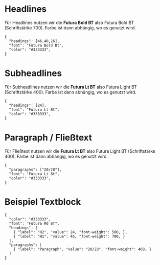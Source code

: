 # Headlines

Für Headlines nutzen wir die **Futura Bold BT** also Futura Bold BT (Schriftstärke 700).
Farbe ist dann abhängig, wo es genutzt wird.

```type
{
  "headings": [46,40,26],
  "font": "Futura Bold Bt",
  "color": "#333333",
}
```

# Subheadlines

Für Subheadlines nutzen wir die **Futura Lt BT** also Futura Light BT (Schriftstärke 400).
Farbe ist dann abhängig, wo es genutzt wird.

```type
{
  "headings": [24],
  "font": "Futura Lt Bt",
  "color": "#333333",
}
```
# Paragraph / Fließtext

Für Fließtext nutzen wir die **Futura Lt BT** also Futura Light BT (Schriftstärke 400).
Farbe ist dann abhängig, wo es genutzt wird.

```type
{
  "paragraphs": ["20/28"],
  "font": "Futura Lt Bt",
  "color": "#333333",
}
```

# Beispiel Textblock

```type
{
  "color": "#333333",
  "font": "Futura Md BT",
  "headings": [
    { "label": "H2", "value": 24, "font-weight": 500, },
    { "label": "H1", "value": 46, "font-weight": 700, }
  ],
  "paragraphs": [
    { "label": "Paragraph", "value": "20/28", "font-weight": 400, }
  ]
}
```